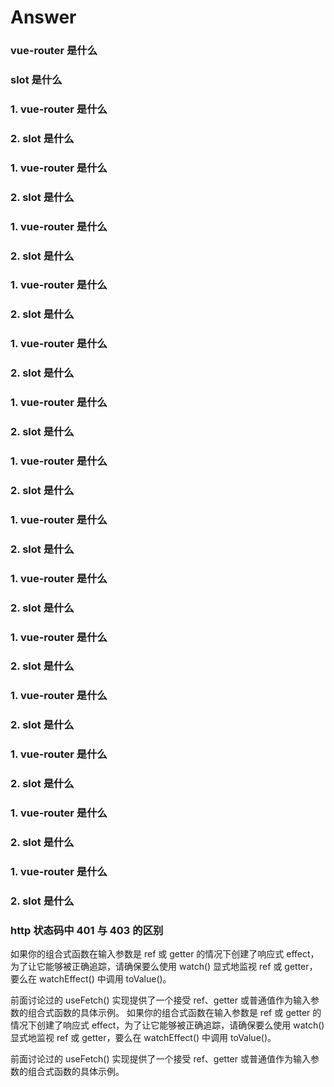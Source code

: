 # Answer

<h3 id='vue-1'>vue-router 是什么</h3>

<h3 id='vue-2'>slot 是什么</h3>

<h3 id='vue-1'>1. vue-router 是什么</h3>

<h3 id='vue-2'>2. slot 是什么</h3>

<h3 id='vue-1'>1. vue-router 是什么</h3>

<h3 id='vue-2'>2. slot 是什么</h3>

<h3 id='vue-1'>1. vue-router 是什么</h3>

<h3 id='vue-2'>2. slot 是什么</h3>

<h3 id='vue-1'>1. vue-router 是什么</h3>

<h3 id='vue-2'>2. slot 是什么</h3>

<h3 id='vue-1'>1. vue-router 是什么</h3>

<h3 id='vue-2'>2. slot 是什么</h3>

<h3 id='vue-1'>1. vue-router 是什么</h3>

<h3 id='vue-2'>2. slot 是什么</h3>

<h3 id='vue-1'>1. vue-router 是什么</h3>

<h3 id='vue-2'>2. slot 是什么</h3>

<h3 id='vue-1'>1. vue-router 是什么</h3>

<h3 id='vue-2'>2. slot 是什么</h3>

<h3 id='vue-1'>1. vue-router 是什么</h3>

<h3 id='vue-2'>2. slot 是什么</h3>

<h3 id='vue-1'>1. vue-router 是什么</h3>

<h3 id='vue-2'>2. slot 是什么</h3>

<h3 id='vue-1'>1. vue-router 是什么</h3>

<h3 id='vue-2'>2. slot 是什么</h3>

<h3 id='vue-1'>1. vue-router 是什么</h3>

<h3 id='vue-2'>2. slot 是什么</h3>

<h3 id='vue-1'>1. vue-router 是什么</h3>

<h3 id='vue-2'>2. slot 是什么</h3>


<h3 id='vue-1'>1. vue-router 是什么</h3>

<h3 id='vue-2'>2. slot 是什么</h3>


<h3 id='http-1'>http 状态码中 401 与 403 的区别</h3>
如果你的组合式函数在输入参数是 ref 或 getter 的情况下创建了响应式 effect，为了让它能够被正确追踪，请确保要么使用 watch() 显式地监视 ref 或 getter，要么在 watchEffect() 中调用 toValue()。

前面讨论过的 useFetch() 实现提供了一个接受 ref、getter 或普通值作为输入参数的组合式函数的具体示例。
如果你的组合式函数在输入参数是 ref 或 getter 的情况下创建了响应式 effect，为了让它能够被正确追踪，请确保要么使用 watch() 显式地监视 ref 或 getter，要么在 watchEffect() 中调用 toValue()。

前面讨论过的 useFetch() 实现提供了一个接受 ref、getter 或普通值作为输入参数的组合式函数的具体示例。